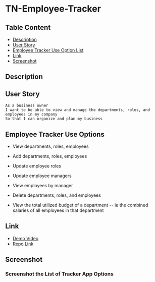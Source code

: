 # TN-Employee-Tracker

## Table Content
- [Description](#Description)
- [User Story](#User-Story)
- [Employee Tracker Use Option List](#Employee-Tracker-Use-Options)
- [Link](#Link)
- [Screenshot](#Screenshot)

## Description

## User Story
```
As a business owner
I want to be able to view and manage the departments, roles, and employees in my company
So that I can organize and plan my business
```

## Employee Tracker Use Options
* View departments, roles, employees

* Add departments, roles, employees

* Update employee roles

* Update employee managers

* View employees by manager

* Delete departments, roles, and employees

* View the total utilized budget of a department -- ie the combined salaries of all employees in that department

## Link
* [Demo Video]()
* [Repo Link]()

## Screenshot

### Screenshot the List of Tracker App Options
![]()